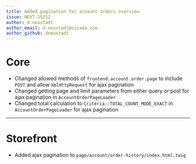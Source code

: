 ```yaml
---
title: Added pagination for account orders overview
issue: NEXT-15212
author: d.neustadt
author_email: d.neustadt@cicada.com 
author_github: dneustadt
---
```

# Core
* Changed allowed methods of `frontend.account.order.page` to include `POST` and allow `XmlHttpRequest` for ajax pagination
* Changed getting page and limit parameters from either query or post for ajax pagination in `AccountOrderPageLoader`
* Changed total calculation to `Criteria::TOTAL_COUNT_MODE_EXACT` in `AccountOrderPageLoader` for ajax pagination
___
# Storefront
* Added ajax pagination to `page/account/order-history/index.html.twig`
